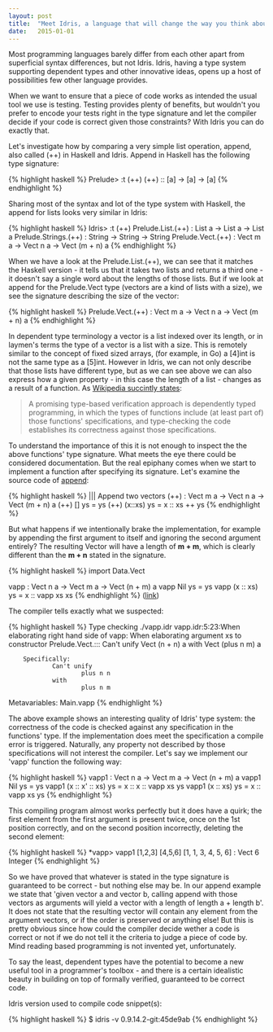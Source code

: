 ```yaml
---
layout: post
title:  "Meet Idris, a language that will change the way you think about programming"
date:   2015-01-01
---
```


Most programming languages barely differ from each other apart from superficial syntax differences, but not Idris. Idris, having a type system supporting dependent types and other innovative ideas, opens up a host of possibilities few other language provides.

When we want to ensure that a piece of code works as intended the usual tool we use is testing. Testing provides plenty of benefits, but wouldn't you prefer to encode your tests right in the type signature and let the compiler decide if your code is correct given those constraints? With Idris you can do exactly that.

Let's investigate how by comparing a very simple list operation, append, also called (++) in Haskell and Idris. Append in Haskell has the following type signature:

{% highlight haskell %}
Prelude> :t (++)
(++) :: [a] -> [a] -> [a]
{% endhighlight %}

Sharing most of the syntax and lot of the type system with Haskell, the append for lists looks very similar in Idris:

{% highlight haskell %}
Idris> :t (++)
Prelude.List.(++) : List a -> List a -> List a
Prelude.Strings.(++) : String -> String -> String
Prelude.Vect.(++) : Vect m a -> Vect n a -> Vect (m + n) a
{% endhighlight %}

When we have a look at the Prelude.List.(++), we can see that it matches the Haskell version - it tells us that it takes two lists and returns a third one - it doesn't say a single word about the lengths of those lists. But if we look at append for the Prelude.Vect type (vectors are a kind of lists with a size), we see the signature describing the size of the vector: 

{% highlight haskell %}
Prelude.Vect.(++) : Vect m a -> Vect n a -> Vect (m + n) a
{% endhighlight %}

In dependent type terminology a vector is a list indexed over its length, or in laymen's terms the type of a vector is a list with a size. This is remotely similar to the concept of fixed sized arrays, (for example, in Go) a [4]int is not the same type as a [5]int. However in Idris, we can not only describe that those lists have different type, but as we can see above we can also express how a given property - in this case the length of a list - changes as a result of a function. As <a href="http://en.wikipedia.org/wiki/Formal_verification">Wikipedia succintly states</a>:

> A promising type-based verification approach is dependently typed programming, in which the types of functions include (at least part of) those functions' specifications, and type-checking the code establishes its correctness against those specifications.

To understand the importance of this it is not enough to inspect the the above functions' type signature. What meets the eye there could be considered documentation. But the real epiphany comes when we start to implement a function after specifying its signature. Let's examine the source code of <a href="https://github.com/idris-lang/Idris-dev/blob/43127b17a765dbab2e7bcb6be2f6f2efc7a42386/libs/base/Data/VectType.idr#L181">append</a>:

{% highlight haskell %}
||| Append two vectors
(++) : Vect m a -> Vect n a -> Vect (m + n) a
(++) []      ys = ys
(++) (x::xs) ys = x :: xs ++ ys
{% endhighlight %}

But what happens if we intentionally brake the implementation, for example by appending the first argument to itself and ignoring the second argument entirely? The resulting Vector will have a length of <b>m + m</b>, which is clearly different than the <b>m + n</b> stated in the signature.

{% highlight haskell %}
import Data.Vect

vapp : Vect n a -> Vect m a -> Vect (n + m) a
vapp Nil       ys = ys
vapp (x :: xs) ys = x :: vapp xs xs
{% endhighlight %}
(<a href="https://github.com/idris-lang/Idris-dev/blob/43127b17a765dbab2e7bcb6be2f6f2efc7a42386/test/tutorial006/tutorial006a.idr">link</a>)

The compiler tells exactly what we suspected:

{% highlight haskell %}
Type checking ./vapp.idr
vapp.idr:5:23:When elaborating right hand side of vapp:
When elaborating argument xs to constructor Prelude.Vect.:::
        Can't unify
                Vect (n + n) a
        with
                Vect (plus n m) a
        
        Specifically:
                Can't unify
                        plus n n
                with
                        plus n m
Metavariables: Main.vapp
{% endhighlight %}

The above example shows an interesting quality of Idris' type system: the correctness of the code is checked against any specification in the functions' type. If the implementation does meet the specification a compile error is triggered. Naturally, any property not described by those specifications will not interest the compiler. Let's say we implement our 'vapp' function the following way:

{% highlight haskell %}
vapp1 : Vect n a -> Vect m a -> Vect (n + m) a
vapp1 Nil               ys = ys
vapp1 (x :: x' :: xs)   ys = x :: x :: vapp xs ys
vapp1 (x :: xs)         ys = x :: vapp xs ys
{% endhighlight %}

This compiling program almost works perfectly but it does have a quirk; the first element from the first argument is present twice, once on the 1st position correctly, and on the second position incorrectly, deleting the second element:

{% highlight haskell %}
*vapp> vapp1 [1,2,3] [4,5,6]
[1, 1, 3, 4, 5, 6] : Vect 6 Integer
{% endhighlight %}

So we have proved that whatever is stated in the type signature is guaranteed to be correct - but nothing else may be. In our append example we state that 'given vector a and vector b, calling append with those vectors as arguments will yield a vector with a length of length a + length b'. It does not state that the resulting vector will contain any element from the argument vectors, or if the order is preserved or anything else! But this is pretty obvious since how could the compiler decide wether a code is correct or not if we do not tell it the criteria to judge a piece of code by. Mind reading based programming is not invented yet, unfortunately.

To say the least, dependent types have the potential to become a new useful tool in a programmer's toolbox - and there is a certain idealistic beauty in building on top of formally verified, guaranteed to be correct code.

Idris version used to compile code snippet(s):

{% highlight haskell %}
$ idris -v
0.9.14.2-git:45de9ab
{% endhighlight %}



